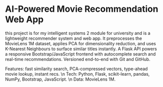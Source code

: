 # AI-Powered Movie Recommendation Web App
this project is for my intelligent systems 2 module for university and is a lightweight recommender system and web app. It preprocesses the MovieLens 1M dataset, applies PCA for dimensionality reduction, and uses K-Nearest Neighbours to surface similar titles instantly. A Flask API powers a responsive Bootstrap/JavaScript frontend with autocomplete search and real-time recommendations. Versioned end-to-end with Git and GitHub.

Features: fast similarity search, PCA-compressed vectors, type-ahead movie lookup, instant recs. \n
Tech: Python, Flask, scikit-learn, pandas, NumPy, Bootstrap, JavaScript. \n
Data: MovieLens 1M.
